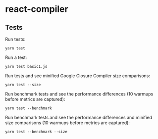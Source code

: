 # react-compiler

## Tests
Run tests:

`yarn test`

Run a test:

`yarn test basic1.js`

Run tests and see minified Google Closure Compiler size comparisons:

`yarn test --size`

Run benchmark tests and see the performance differences (10 warmups before metrics are captured):

`yarn test --benchmark`

Run benchmark tests and see the performance differences and minified size comparisons (10 warmups before metrics are captured):

`yarn test --benchmark --size`
